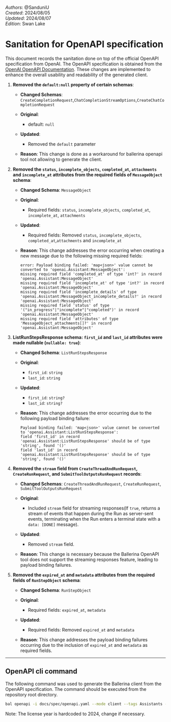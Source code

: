 _Authors_: @SanduniU \
_Created_: 2024/08/05 \
_Updated_: 2024/08/07 \
_Edition_: Swan Lake

# Sanitation for OpenAPI specification

This document records the sanitation done on top of the official OpenAPI specification from OpenAI. The OpenAPI specification is obtained from the [OpenAI OpenAPI Documentation](https://github.com/openai/openai-openapi/blob/master/openapi.yaml). These changes are implemented to enhance the overall usability and readability of the generated client.

1. **Removed the `default:null` property of certain schemas**:

   - **Changed Schemas**: `CreateCompletionRequest`,`ChatCompletionStreamOptions`,`CreateChatCompletionRequest`

   - **Original**:
      - default: `null`

   - **Updated**:
      - Removed the `default` parameter 

   - **Reason**: This change is done as a workaround for ballerina openapi tool not allowing to generate the client.

2. **Removed the `status`, `incomplete_objects`, `completed_at`, `attachments` and `incomplete_at` attributes from the required fields of `MessageObject` schema**:

   - **Changed Schema**: `MessageObject`

   - **Original**:
      - Required fields: `status`, `incomplete_objects`, `completed_at`, `incomplete_at`, `attachments`

   - **Updated**:
      - Required fields: Removed `status`, `incomplete_objects`, `completed_at`,`attachments` and `incomplete_at`

   - **Reason**: This change addresses the error occurring when creating a new message due to the following missing required fields:

      ```plaintext
      error: Payload binding failed: 'map<json>' value cannot be converted to 'openai.Assistant:MessageObject': 
      missing required field 'completed_at' of type 'int?' in record 'openai.Assistant:MessageObject'
      missing required field 'incomplete_at' of type 'int?' in record 'openai.Assistant:MessageObject'
      missing required field 'incomplete_details' of type 'openai.Assistant:MessageObject_incomplete_details?' in record 'openai.Assistant:MessageObject'
      missing required field 'status' of type '("in_progress"|"incomplete"|"completed")' in record 'openai.Assistant:MessageObject'
      missing required field 'attributes' of type 'MessageObject_attachments[]?' in record 'openai.Assistant:MessageObject'
      ```

3. **ListRunStepsResponse schema: `first_id` and `last_id` attributes were made nullable (`nullable: true`)**:

   - **Changed Schema**: `ListRunStepsResponse`

   - **Original**:
      - `first_id`: `string`
      - `last_id`: `string`

   - **Updated**:
      - `first_id`: `string?`
      - `last_id`: `string?`

   - **Reason**: This change addresses the error occurring due to the following payload binding failure:

      ```plaintext
      Payload binding failed: 'map<json>' value cannot be converted to 'openai.Assistant:ListRunStepsResponse': 
      field 'first_id' in record 'openai.Assistant:ListRunStepsResponse' should be of type 'string', found '()'
      field 'last_id' in record 'openai.Assistant:ListRunStepsResponse' should be of type 'string', found '()'
      ```
4. **Removed the `stream` field from `CreateThreadAndRunRequest`, `CreateRunRequest`, and `SubmitToolOutputsRunRequest` records**:

   - **Changed Schemas**: `CreateThreadAndRunRequest`, `CreateRunRequest`, `SubmitToolOutputsRunRequest`

   - **Original**:
      - Included `stream` field for streaming responses(If `true`, returns a stream of events that happen during the Run as server-sent events, terminating when the Run enters a terminal state with a `data: [DONE]` message).

   - **Updated**:
      - Removed `stream` field.

   - **Reason**: This change is necessary because the Ballerina OpenAPI tool does not support the streaming responses feature, leading to payload binding failures.

5. **Removed the `expired_at` and `metadata` attributes from the required fields of `RunStepObject` schema**:

   - **Changed Schema**: `RunStepObject`

   - **Original**:
      - Required fields: `expired_at`, `metadata`

   - **Updated**:
      - Required fields: Removed `expired_at` and `metadata`

   - **Reason**: This change addresses the payload binding failures occurring due to the inclusion of `expired_at` and `metadata` as required fields.

---

## OpenAPI cli command

The following command was used to generate the Ballerina client from the OpenAPI specification. The command should be executed from the repository root directory.

```bash
bal openapi -i docs/spec/openapi.yaml --mode client --tags Assistants --license docs/license.txt -o ballerina
```
Note: The license year is hardcoded to 2024, change if necessary.
